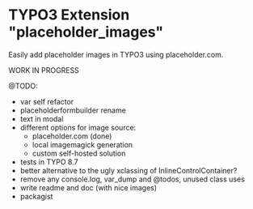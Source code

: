 # TYPO3 Extension "placeholder_images"
Easily add placeholder images in TYPO3 using placeholder.com.

WORK IN PROGRESS

@TODO:
- var self refactor
- placeholderformbuilder rename
- text in modal
- different options for image source:
    - placeholder.com (done)
    - local imagemagick generation
    - custom self-hosted solution 
- tests in TYPO 8.7
- better alternative to the ugly xclassing of InlineControlContainer?
- remove any console.log, var_dump and @todos, unused class uses
- write readme and doc (with nice images)
- packagist